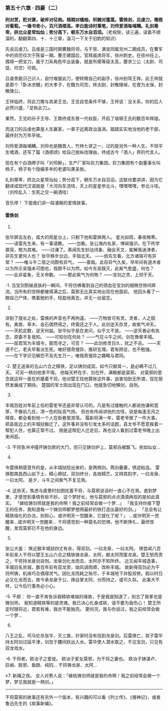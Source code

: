 ### 第五十六章 · 四豪（二）

**刑对赏，贬对褒，破斧对征袍。梧桐对橘柚，枳棘对蓬蒿。雷焕剑，吕虔刀，橄榄对葡萄。一椽书舍小，百尺酒楼高。李白能诗时秉笔，刘伶爱酒每哺糟。礼别尊卑，拱北众星常灿灿；势分高下，朝东万水自滔滔。**（老规矩，读三遍，读着不顺溜的，翻翻第四、十、十三章，温习一下关于旧韵的知识）

先说吕虔刀。吕虔是三国时期曹魏将领，与于禁、满宠同属兖州二期成员，在曹军中的资历仅次于陈留一期。曹丕建国后，官拜威虏将军、徐州刺史。在徐州任上，偶得一把宝刀，属于刀系角色毕业装备，就是所需等级太高，要求三公（太尉、司徒、司空）可佩。

吕虔贵能识己识人，自忖难服此刀，便转赠自己的副手，徐州别驾王祥。此王祥就是那个「卧冰求鲤」的大孝子，在魏为司空，转太尉，封睢陵侯，在晋为太保，封睢陵公。

王祥临终，将此刀赠与其弟王览。王览自觉条件不够，王祥说：没关系，你的后人必然兴盛，「足称此刀」。

果然，王览的孙子王导、王敦终成东晋一代权臣，开启了琅琊王氏的数百年辉煌。

而送刀的吕虔也算是人生赢家，一辈子远离政治漩涡，踏踏实实地当他的老干部，最终封为万年亭侯。

刘伶爱酒每哺糟。刘伶也是魏晋人，竹林七贤之一，过的是另外一种人生。不但平生嗜酒，还写了篇《酒德颂》给自己放纵找理由，终成古今「酒人」界的代言人。

现在有个白酒牌子叫「刘伶醉」，生产厂家叫巨力集团。巨力集团有个副董事长叫杨子，杨子有个隐婚多年的老婆叫黄圣依。

礼别尊卑，拱北众星常灿灿；势分高下，朝东万水自滔滔。这联也要讲讲，因为它翻译成现代汉语就是「大河向东流哇，天上的星星参北斗，嘿嘿嘿嘿，参北斗哇。（刘伶乱入：生死之交一碗酒哇）

音乐停！
下面我们讲一段凄婉的爱情故事。

#### 雷焕剑

1.
张华屏去左右，偌大的观星台上，只剩下他和雷焕两人。
星光如雨，春夜微寒。
——请雷先生来，有一事请教。
——岂敢。张公海内名家，博闻强识。在下所学甚简，勉为其难。
——过谦了。素闻先生妙达纬象、融会天文，能解我迷津者，非先生更何人也？
张华移步台边，手指北天。
——依先生看，北方诸宿可有异常？
——唯斗牛二宿之间颇有异气。
——善哉。此存异气久矣，早年间有道术者以为所示吴强未可图也，我颇不以为然。如今东吴既灭，此紫气愈盛，何也？
——此非星象，无关命数。
——那此紫气为何物？
——宝剑之灵，上彻于天。

-1.
当宝剑割破皮肤的一瞬间，干将仿佛看到自己的颈血在宝剑的细微空隙间奔流。当所有的空隙都被填满之后，莫邪无比真实地出现在他面前。
他回头看了一眼自己尸体，携着她的手，轻盈地离去，并无一丝留恋。

2.
讲到了擅长之处，雷焕的声音也不再拘谨。
——万物皆可有灵。灵者，人之固有。禽兽、草木、金石偶然得之，终需还之于人。此剑逆天存灵，故紫气冲天。
——天机定数，逆天何益。张华似乎是在发问，似乎又不是。
——逆天者必有执念，原委不复我知。
——可知剑在何处？
——气在斗牛之间，剑在豫章丰城。
——屈君驾为丰城令，密而寻之，可否？
——此剑修灵日久，扰之不吉。
——天道不仁，老夫早看淡生死。唯好猎奇搜异，推研玄理。君有顾忌，也不勉强。
——在下学识见解恐不及先生万一，唯猎奇搜异之趣略与君同。

-2.
楚王送来的五山六合之精铁，足以铸剑成双。如今只献其一，是必瞒不过几天。
可另一柄剑他舍不得。
他每天杯在手、剑在怀，满眼都是莫邪。
对莫邪的思念就这样一直在折磨着干将。他对楚王找他算账这件事，由害怕到无所谓，现在居然发展成了期待。
楚国的军士刚出现在门口，他就急切地横剑，自刎。

3.
丰城百姓对年前上任的雷老爷还是非常认可的。凡是有过接触的人都说他谦和宽厚，不像前几任，清一色的趾高气扬。
但也有传闻讲他的古怪，说是每逢无月之晴夜，都会看到他一个人在街巷里游荡。
履新将满一年，雷老爷做了一件大事，把县衙边上的丰城狱搬迁了。这件事并没有引发太多的话题，县太爷不愿意挨着一帮犯人住，也算正常不过。
倒是这帮犯人迁走后，再也没人看到过雷老爷晚上出来闲逛。

-3.
干将急冲冲撞开铸剑房的大门，但只见铸剑炉上，莫邪白裾飘飞，宛如仙女…

4.
令雷焕稍感意外的是，从丰城狱挖出来的，是两柄剑。两剑叠置，锈迹粘连。
雷焕取南昌西山岩下土，精心擦拭，双剑终分，各放精芒。又辨其刻字，一曰龙泉、一曰太阿。
是夕，斗牛之间紫气不复见焉。

-4.
这些天，焦虑与疲惫时刻困扰着干将，与莫邪说话时一直心不在焉。直到梦里，才感觉到事情有些不妙。
这个梦好长，他与莫邪的点点滴滴再现的是如此真实。
「嫁给铸剑师就是我的命啊！我之前经常会做一个梦…」
「我支持你接下楚王的任务，我知道每一个铸剑师都梦想用最好的铁打造出最好的剑。」
「总会有让精铁熔化的办法，别担心，或许明天一觉醒来，它就化了呢？」
…或许明天一觉醒来…或许明天一觉醒来…
干将感觉到一种莫名的恐惧，他不断挣扎，最终惊醒，发现莫邪已不在他的身边。

5.
张公大鉴：
焕近掘丰城狱四丈有余，得双剑。一曰龙泉、一曰太阿。
焕尝闻八百年前吴人干将以楚王五山六合之精铁铸龙泉、太阿，献太阿而匿龙泉。楚王怒而责之，干将持龙泉剑自刎。龙泉剑化龙而去，太阿亦不知所终。
近又闻丰城逸事，丰城旧名贫城，数百年前有双龙至，始风调雨顺，改称丰城。
故新得双剑必为干将所铸，机缘巧合偶得灵气。因化龙而耗之殆尽，于丰城地下并股双修。假以时日必又化龙而去，故今承龙泉于公，焕自掌太阿，分而持之，或可久存。
此事大不祥，公今后行事务必小心。

-5.
干郎：
你一直不肯告诉我精铁难熔的缘故，于是我就知道了，别忘了我爹也是铸剑师。
我知道精铁等的是灵魂，我已决心化身成铁，请不要为我伤心！
楚王所定时限将近，君若有难，我亦不能独完。
更何况，我与你说过，我之前经常会做一个梦…

6.
八王之乱，司马伦杀张华，灭三族，抄家时没有找到龙泉剑。后雷焕亡，其子雷华持太阿剑过延平津，剑忽于腰间跃出入水。雷华使人潜水取之，不见宝剑，只见有双龙戏水。

-6.
干将者，欧冶子之爱徒。
欧冶子爱女莫邪，为干将之妻也。
欧冶子铸湛卢、巨阙、胜邪、鱼肠、纯钧…
干将铸龙泉、太阿…

±7.
新婚之夜。
女人对男人说：「嫁给铸剑师就是我的命啊！我之前经常会做一个梦，梦见我就是一柄剑。」

---

干将莫邪的故事还有另外一个版本，有兴趣的可以看《列士传》、《搜神记》，或者鲁迅先生的《故事新编》。
